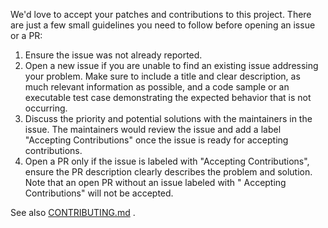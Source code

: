 We'd love to accept your patches and contributions to this project. There are just a few small
guidelines you need to follow before opening an issue or a PR:

1. Ensure the issue was not already reported.
2. Open a new issue if you are unable to find an existing issue addressing your problem. Make sure
   to include a title and clear description, as much relevant information as possible, and a code
   sample or an executable test case demonstrating the expected behavior that is not occurring.
3. Discuss the priority and potential solutions with the maintainers in the issue. The maintainers
   would review the issue and add a label "Accepting Contributions" once the issue is ready for
   accepting contributions.
4. Open a PR only if the issue is labeled with "Accepting Contributions", ensure the PR description
   clearly describes the problem and solution. Note that an open PR without an issue labeled with "
   Accepting Contributions" will not be accepted.

See
also [CONTRIBUTING.md](https://github.com/GoogleCloudPlatform/spring-cloud-gcp/blob/main/CONTRIBUTING.md)
.